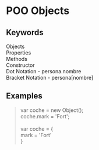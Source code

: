 # POO Objects
## Keywords
Objects <br/>
Properties <br/>
Methods <br/>
Constructor <br/>
Dot Notation		- persona.nombre <br/>
Bracket Notation	- persona[nombre] <br/>

## Examples
> var coche = new Object(); <br/>
> coche.mark = 'Fort'; <br/>
> <br/>
> var coche = { <br/>
>	mark = 'Fort' <br/>
>} 